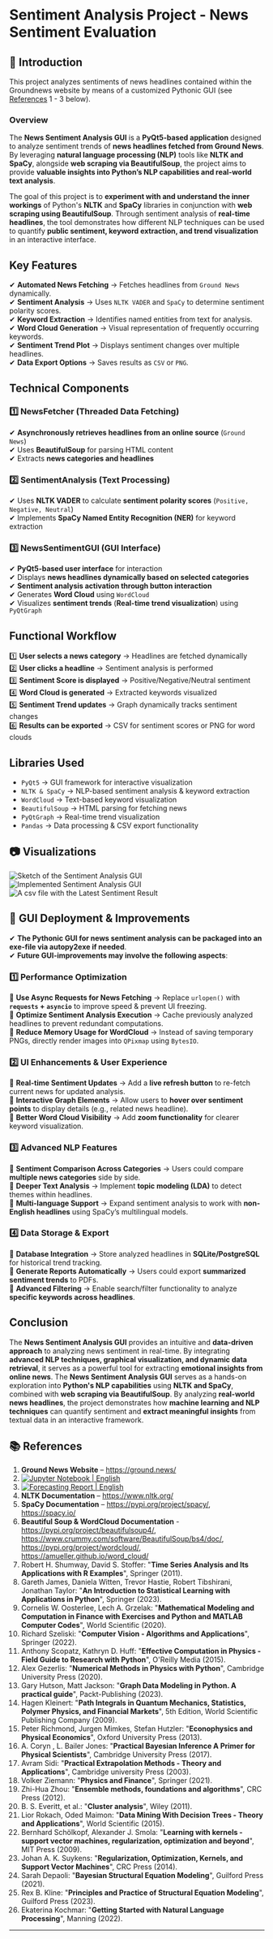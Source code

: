 # Sentiment Analysis Project - News Sentiment Evaluation

## 📌 Introduction
This project analyzes sentiments of news headlines contained within the Groundnews website by means of a customized Pythonic GUI 
(see [References](https://github.com/NenadBalaneskovic/ExternalProjects/tree/main/SentimentAnalysis_NewsHeadlines#-references) 1 - 3 below).

### **Overview**
The **News Sentiment Analysis GUI** is a **PyQt5-based application** designed to analyze sentiment trends of **news headlines fetched from Ground News**. 
By leveraging **natural language processing (NLP)** tools like **NLTK and SpaCy**, alongside **web scraping via BeautifulSoup**, the project aims to 
provide **valuable insights into Python’s NLP capabilities and real-world text analysis**.  

The goal of this project is to **experiment with and understand the inner workings** of Python's **NLTK** and **SpaCy** libraries in conjunction with
 **web scraping using BeautifulSoup**. Through sentiment analysis of **real-time headlines**, the tool demonstrates how different NLP techniques can be
 used to quantify **public sentiment, keyword extraction, and trend visualization** in an interactive interface.  

## **Key Features**
✔ **Automated News Fetching** → Fetches headlines from `Ground News` dynamically.  
✔ **Sentiment Analysis** → Uses `NLTK VADER` and `SpaCy` to determine sentiment polarity scores.  
✔ **Keyword Extraction** → Identifies named entities from text for analysis.  
✔ **Word Cloud Generation** → Visual representation of frequently occurring keywords.  
✔ **Sentiment Trend Plot** → Displays sentiment changes over multiple headlines.  
✔ **Data Export Options** → Saves results as `CSV` or `PNG`. 

## **Technical Components**  

### **1️⃣ NewsFetcher (Threaded Data Fetching)**
✔ **Asynchronously retrieves headlines from an online source** (`Ground News`)  
✔ Uses **BeautifulSoup** for parsing HTML content  
✔ Extracts **news categories and headlines**  

### **2️⃣ SentimentAnalysis (Text Processing)**
✔ Uses **NLTK VADER** to calculate **sentiment polarity scores** (`Positive, Negative, Neutral`)  
✔ Implements **SpaCy Named Entity Recognition (NER)** for keyword extraction  

### **3️⃣ NewsSentimentGUI (GUI Interface)**
✔ **PyQt5-based user interface** for interaction  
✔ Displays **news headlines dynamically based on selected categories**  
✔ **Sentiment analysis activation through button interaction**  
✔ Generates **Word Cloud** using `WordCloud`  
✔ Visualizes **sentiment trends** (**Real-time trend visualization**) using `PyQtGraph` 

## **Functional Workflow**
1️⃣ **User selects a news category** → Headlines are fetched dynamically  
2️⃣ **User clicks a headline** → Sentiment analysis is performed  
3️⃣ **Sentiment Score is displayed** → Positive/Negative/Neutral sentiment  
4️⃣ **Word Cloud is generated** → Extracted keywords visualized  
5️⃣ **Sentiment Trend updates** → Graph dynamically tracks sentiment changes  
6️⃣ **Results can be exported** → CSV for sentiment scores or PNG for word clouds  

## **Libraries Used**
- `PyQt5` → GUI framework for interactive visualization  
- `NLTK & SpaCy` → NLP-based sentiment analysis & keyword extraction  
- `WordCloud` → Text-based keyword visualization  
- `BeautifulSoup` → HTML parsing for fetching news  
- `PyQtGraph` → Real-time trend visualization  
- `Pandas` → Data processing & CSV export functionality  

## 📷 Visualizations
![Sketch of the Sentiment Analysis GUI](https://github.com/NenadBalaneskovic/ExternalProjects/blob/7b92d75a56d4a1cdbd783a1da458b21783ec8825/SentimentAnalysis_NewsHeadlines/Generate%20a%20PyQt%20UI%20layout%202.png)  
![Implemented Sentiment Analysis GUI](https://github.com/NenadBalaneskovic/ExternalProjects/blob/a61db895abb9801f797a8384e21e593873913b2b/SentimentAnalysis_NewsHeadlines/Fig2.PNG)  
![A csv file with the Latest Sentiment Result](roc_curve.png)  

## 🚀 GUI Deployment & Improvements
✔ **The Pythonic GUI for news sentiment analysis can be packaged into an exe-file via autopy2exe if needed**.  
✔ **Future GUI-improvements may involve the following aspects**:  
  
### **1️⃣ Performance Optimization**
🔹 **Use Async Requests for News Fetching** → Replace `urlopen()` with **`requests` + `asyncio`** to improve speed & prevent UI freezing.  
🔹 **Optimize Sentiment Analysis Execution** → Cache previously analyzed headlines to prevent redundant computations.  
🔹 **Reduce Memory Usage for WordCloud** → Instead of saving temporary PNGs, directly render images into `QPixmap` using `BytesIO`.

### **2️⃣ UI Enhancements & User Experience**
🔹 **Real-time Sentiment Updates** → Add a **live refresh button** to re-fetch current news for updated analysis.  
🔹 **Interactive Graph Elements** → Allow users to **hover over sentiment points** to display details (e.g., related news headline).  
🔹 **Better Word Cloud Visibility** → Add **zoom functionality** for clearer keyword visualization.

### **3️⃣ Advanced NLP Features**
🔹 **Sentiment Comparison Across Categories** → Users could compare **multiple news categories** side by side.  
🔹 **Deeper Text Analysis** → Implement **topic modeling (LDA)** to detect themes within headlines.  
🔹 **Multi-language Support** → Expand sentiment analysis to work with **non-English headlines** using SpaCy’s multilingual models.

### **4️⃣ Data Storage & Export**
🔹 **Database Integration** → Store analyzed headlines in **SQLite/PostgreSQL** for historical trend tracking.  
🔹 **Generate Reports Automatically** → Users could export **summarized sentiment trends** to PDFs.  
🔹 **Advanced Filtering** → Enable search/filter functionality to analyze **specific keywords across headlines**.

## **Conclusion**
The **News Sentiment Analysis GUI** provides an intuitive and **data-driven approach** to analyzing news sentiment in real-time. 
By integrating **advanced NLP techniques, graphical visualization, and dynamic data retrieval**, it serves as a powerful tool for extracting **emotional insights from online news**.
The **News Sentiment Analysis GUI** serves as a hands-on exploration into **Python's NLP capabilities** using **NLTK and SpaCy**, combined with **web scraping via BeautifulSoup**. 
By analyzing **real-world news headlines**, the project demonstrates how **machine learning and NLP techniques** can quantify sentiment and **extract meaningful insights** from textual data in an interactive framework.

## 📚 References
1. **Ground News Website** – https://ground.news/
2. [![Jupyter Notebook | English](https://img.shields.io/badge/Jupyter%20Notebook-English-yellowblue?logoColor=blue&labelColor=yellow)](https://github.com/NenadBalaneskovic/ExternalProjects/blob/3a07dee498fa12cef3d92f4dcaf146032365b442/SARIMAX_Forecasting/CargoDataSet_Analysis.ipynb)
3. [![Forecasting Report | English](https://img.shields.io/badge/SARIMAX%20Report-English-yellowblue?logoColor=blue&labelColor=red)](https://github.com/NenadBalaneskovic/ExternalProjects/blob/3a07dee498fa12cef3d92f4dcaf146032365b442/SARIMAX_Forecasting/SARIMAX_BoarderCrossingReport.pdf) 
4. **NLTK Documentation** – https://www.nltk.org/
5. **SpaCy Documentation** – https://pypi.org/project/spacy/, https://spacy.io/
6. **Beautiful Soup & WordCloud Documentation** - https://pypi.org/project/beautifulsoup4/, https://www.crummy.com/software/BeautifulSoup/bs4/doc/, https://pypi.org/project/wordcloud/, https://amueller.github.io/word_cloud/
7. Robert H. Shumway, David S. Stoffer: "__Time Series Analysis and Its Applications with R Examples__", Springer (2011).
8. Gareth James, Daniela Witten, Trevor Hastie, Robert Tibshirani, Jonathan Taylor: "__An Introduction to Statistical Learning with Applications in Python__", Springer (2023).
9. Cornelis W. Oosterlee, Lech A. Grzelak: "__Mathematical Modeling and Computation in Finance with Exercises and Python and MATLAB Computer Codes__", World Scientific (2020).
10. Richard Szeliski: "__Computer Vision - Algorithms and Applications__", Springer (2022).
11. Anthony Scopatz, Kathryn D. Huff: "__Effective Computation in Physics - Field Guide to Research with Python__", O'Reilly Media (2015).
12. Alex Gezerlis: "__Numerical Methods in Physics with Python__", Cambridge University Press (2020).
13. Gary Hutson, Matt Jackson: "__Graph Data Modeling in Python. A practical guide__", Packt-Publishing (2023).
14. Hagen Kleinert: "__Path Integrals in Quantum Mechanics, Statistics, Polymer Physics, and Financial Markets__", 5th Edition, World Scientific Publishing Company (2009).
15. Peter Richmond, Jurgen Mimkes, Stefan Hutzler: "__Econophysics and Physical Economics__", Oxford University Press (2013).
16. A. Coryn , L. Bailer Jones: "__Practical Bayesian Inference A Primer for Physical Scientists__", Cambridge University Press (2017).
17. Avram Sidi: "__Practical Extrapolation Methods - Theory and Applications__", Cambridge university Press (2003).
18. Volker Ziemann: "__Physics and Finance__", Springer (2021).
19. Zhi-Hua Zhou: "__Ensemble methods, foundations and algorithms__", CRC Press (2012).
20. B. S. Everitt, et al.: "__Cluster analysis__", Wiley (2011).
21. Lior Rokach, Oded Maimon: "__Data Mining With Decision Trees - Theory and Applications__", World Scientific (2015).
22. Bernhard Schölkopf, Alexander J. Smola: "__Learning with kernels - support vector machines, regularization, optimization and beyond__", MIT Press (2009).
23. Johan A. K. Suykens: "__Regularization, Optimization, Kernels, and Support Vector Machines__", CRC Press (2014).
24. Sarah Depaoli: "__Bayesian Structural Equation Modeling__", Guilford Press (2021).
25. Rex B. Kline: "__Principles and Practice of Structural Equation Modeling__", Guilford Press (2023).
26. Ekaterina Kochmar: "__Getting Started with Natural Language Processing__", Manning (2022).
---
